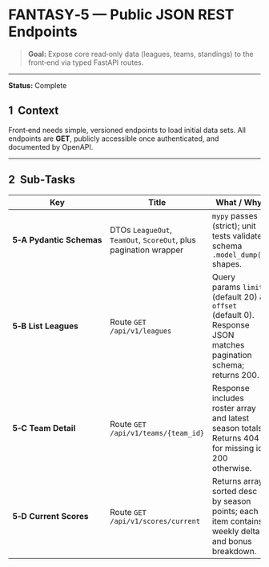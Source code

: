 # FANTASY‑5 — Public JSON REST Endpoints

> **Goal:** Expose core read‑only data (leagues, teams, standings) to the front‑end via typed FastAPI routes.

---

**Status:** Complete

## 1  Context

Front‑end needs simple, versioned endpoints to load initial data sets. All endpoints are **GET**, publicly accessible once authenticated, and documented by OpenAPI.

---

## 2  Sub‑Tasks

| Key                      | Title                                                            | What / Why                                                                                                      | Acceptance Criteria |
| ------------------------ | ---------------------------------------------------------------- | --------------------------------------------------------------------------------------------------------------- | ------------------- |
| **5‑A Pydantic Schemas** | DTOs `LeagueOut`, `TeamOut`, `ScoreOut`, plus pagination wrapper | `mypy` passes (strict); unit tests validate schema `.model_dump()` shapes.                                      |                     |
| **5‑B List Leagues**     | Route `GET /api/v1/leagues`                                      | Query params `limit` (default 20) & `offset` (default 0). Response JSON matches pagination schema; returns 200. |                     |
| **5‑C Team Detail**      | Route `GET /api/v1/teams/{team_id}`                              | Response includes roster array and latest season totals. Returns 404 for missing id; 200 otherwise.             |                     |
| **5‑D Current Scores**   | Route `GET /api/v1/scores/current`                               | Returns array sorted desc by season points; each item contains weekly delta and bonus breakdown.                |                     |
